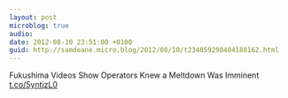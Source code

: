 ```yaml
---
layout: post
microblog: true
audio: 
date: 2012-08-10 23:51:00 +0100
guid: http://samdeane.micro.blog/2012/08/10/t234059298404188162.html
---
```

Fukushima Videos Show Operators Knew a Meltdown Was Imminent 
[t.co/5yntjzL0](http://t.co/5yntjzL0)
